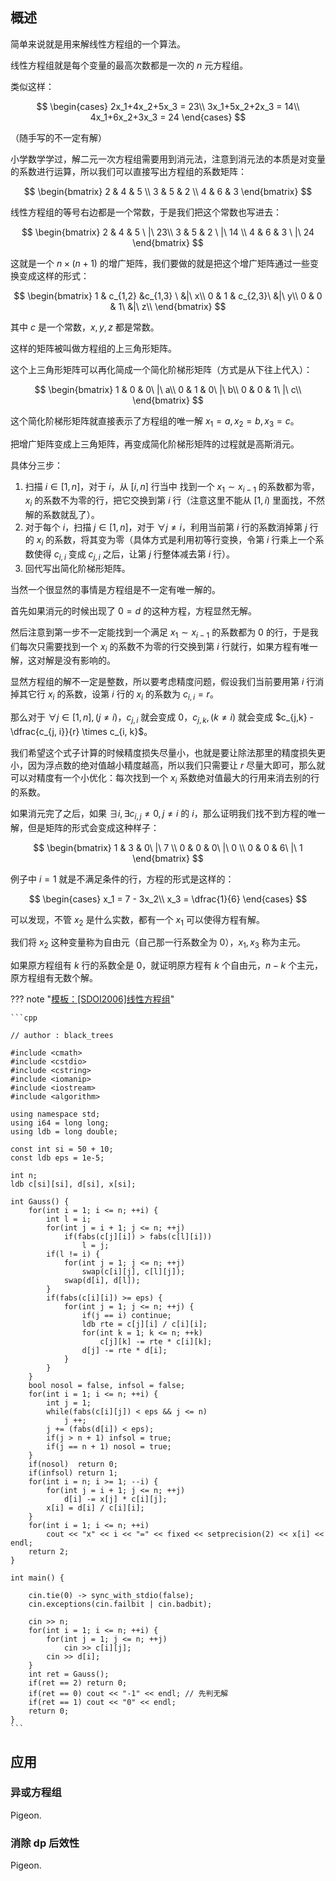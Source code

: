 
## 概述

简单来说就是用来解线性方程组的一个算法。

线性方程组就是每个变量的最高次数都是一次的 $n$ 元方程组。

类似这样：

$$
\begin{cases}
    2x_1+4x_2+5x_3 = 23\\
    3x_1+5x_2+2x_3 = 14\\
    4x_1+6x_2+3x_3 = 24
\end{cases}
$$

（随手写的不一定有解）

小学数学学过，解二元一次方程组需要用到消元法，注意到消元法的本质是对变量的系数进行运算，所以我们可以直接写出方程组的系数矩阵：

$$
\begin{bmatrix}   
    2 & 4 & 5 \\
    3 & 5 & 2 \\
    4 & 6 & 3
\end{bmatrix} 
$$

线性方程组的等号右边都是一个常数，于是我们把这个常数也写进去：

$$
\begin{bmatrix}   
    2 & 4 & 5 \ |\ 23\\
    3 & 5 & 2 \ |\ 14 \\
    4 & 6 & 3 \ |\ 24
\end{bmatrix} 
$$

这就是一个 $n\times (n + 1)$ 的增广矩阵，我们要做的就是把这个增广矩阵通过一些变换变成这样的形式：

$$
\begin{bmatrix}
    1 & c_{1,2} &c_{1,3} \ &|\ x\\
    0 & 1 & c_{2,3}\ &|\ y\\
    0 & 0 & 1\ &|\ z\\
\end{bmatrix}
$$

其中 $c$ 是一个常数，$x,y,z$ 都是常数。

这样的矩阵被叫做方程组的上三角形矩阵。

这个上三角形矩阵可以再化简成一个简化阶梯形矩阵（方式是从下往上代入）：

$$
\begin{bmatrix}
    1 & 0 & 0\ |\ a\\
    0 & 1 & 0\ |\ b\\
    0 & 0 & 1\ |\ c\\
\end{bmatrix}
$$

这个简化阶梯形矩阵就直接表示了方程组的唯一解 $x_1 = a, x_2 = b, x_3 = c$。

把增广矩阵变成上三角矩阵，再变成简化阶梯形矩阵的过程就是高斯消元。

具体分三步：

1. 扫描 $i \in [1, n]$，对于 $i$，从 $[i,n]$ 行当中   找到一个 $x_{1} \sim x_{i-1}$ 的系数都为零，$x_i$ 的系数不为零的行，把它交换到第 $i$ 行（注意这里不能从 $[1,i)$ 里面找，不然解的系数就乱了）。
2. 对于每个 $i$，扫描 $j \in [1, n]$，对于 $\forall j \not ={i}$，利用当前第 $i$ 行的系数消掉第 $j$ 行的 $x_i$ 的系数，将其变为零（具体方式是利用初等行变换，令第 $i$ 行乘上一个系数使得 $c_{i,i}$ 变成 $c_{j, i}$ 之后，让第 $j$ 行整体减去第 $i$ 行）。
3. 回代写出简化阶梯形矩阵。

当然一个很显然的事情是方程组是不一定有唯一解的。

首先如果消元的时候出现了 $0 = d$ 的这种方程，方程显然无解。

然后注意到第一步不一定能找到一个满足 $x_1 \sim x_{i - 1}$ 的系数都为 $0$ 的行，于是我们每次只需要找到一个 $x_i$ 的系数不为零的行交换到第 $i$ 行就行，如果方程有唯一解，这对解是没有影响的。

显然方程组的解不一定是整数，所以要考虑精度问题，假设我们当前要用第 $i$ 行消掉其它行 $x_i$ 的系数，设第 $i$ 行的 $x_i$ 的系数为 $c_{i, i} = r$。

那么对于 $\forall j \in [1,n], (j \not ={i})$，$c_{j, i}$ 就会变成 $0$，$c_{j, k}, (k \not ={i})$ 就会变成 $c_{j,k} -\dfrac{c_{j, i}}{r} \times c_{i, k}$。

我们希望这个式子计算的时候精度损失尽量小，也就是要让除法那里的精度损失更小，因为浮点数的绝对值越小精度越高，所以我们只需要让 $r$ 尽量大即可，那么就可以对精度有一个小优化：每次找到一个 $x_i$ 系数绝对值最大的行用来消去别的行的系数。

如果消元完了之后，如果 $\exists i, \exists c_{i, j} \not ={0}, j \not ={i}$ 的 $i$，那么证明我们找不到方程的唯一解，但是矩阵的形式会变成这种样子：

$$
\begin{bmatrix}
    1 & 3 & 0\ |\ 7 \\
    0 & 0 & 0\ |\ 0 \\
    0 & 0 & 6\ |\ 1
\end{bmatrix}
$$

例子中 $i = 1$ 就是不满足条件的行，方程的形式是这样的：

$$
\begin{cases}
    x_1 = 7 - 3x_2\\
    x_3 = \dfrac{1}{6}
\end{cases}
$$

可以发现，不管 $x_2$ 是什么实数，都有一个 $x_1$ 可以使得方程有解。

我们将 $x_2$ 这种变量称为自由元（自己那一行系数全为 $0$），$x_1,x_3$ 称为主元。

如果原方程组有 $k$ 行的系数全是 $0$，就证明原方程有 $k$ 个自由元，$n - k$ 个主元，原方程组有无数个解。

??? note "[模板：[SDOI2006]线性方程组](https://www.luogu.com.cn/problem/P2455)"

    ```cpp

    // author : black_trees

    #include <cmath>
    #include <cstdio>
    #include <cstring>
    #include <iomanip>
    #include <iostream>
    #include <algorithm>

    using namespace std;
    using i64 = long long;
    using ldb = long double;

    const int si = 50 + 10;
    const ldb eps = 1e-5;

    int n;
    ldb c[si][si], d[si], x[si];

    int Gauss() {
        for(int i = 1; i <= n; ++i) {
            int l = i;
            for(int j = i + 1; j <= n; ++j) 
                if(fabs(c[j][i]) > fabs(c[l][i]))
                    l = j;
            if(l != i) {
                for(int j = 1; j <= n; ++j) 
                    swap(c[i][j], c[l][j]);
                swap(d[i], d[l]);
            }
            if(fabs(c[i][i]) >= eps) {
                for(int j = 1; j <= n; ++j) {
                    if(j == i) continue;
                    ldb rte = c[j][i] / c[i][i];
                    for(int k = 1; k <= n; ++k)
                        c[j][k] -= rte * c[i][k];
                    d[j] -= rte * d[i];
                }
            }
        }
        bool nosol = false, infsol = false;
        for(int i = 1; i <= n; ++i) {
            int j = 1;
            while(fabs(c[i][j]) < eps && j <= n)
                j ++;
            j += (fabs(d[i]) < eps);
            if(j > n + 1) infsol = true;
            if(j == n + 1) nosol = true;	
        }
        if(nosol)  return 0;
        if(infsol) return 1;
        for(int i = n; i >= 1; --i) {
            for(int j = i + 1; j <= n; ++j)
                d[i] -= x[j] * c[i][j];
            x[i] = d[i] / c[i][i];
        }
        for(int i = 1; i <= n; ++i)
            cout << "x" << i << "=" << fixed << setprecision(2) << x[i] << endl;
        return 2;
    }

    int main() {

        cin.tie(0) -> sync_with_stdio(false);
        cin.exceptions(cin.failbit | cin.badbit);
        
        cin >> n;
        for(int i = 1; i <= n; ++i) {
            for(int j = 1; j <= n; ++j)
                cin >> c[i][j];
            cin >> d[i];
        }
        int ret = Gauss(); 
        if(ret == 2) return 0;
        if(ret == 0) cout << "-1" << endl; // 先判无解
        if(ret == 1) cout << "0" << endl;
        return 0;
    }
    ```

## 应用

### 异或方程组

Pigeon.

### 消除 dp 后效性

Pigeon.